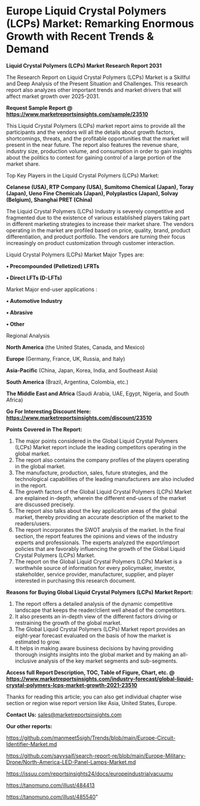 # Europe Liquid Crystal Polymers (LCPs) Market: Remarking Enormous Growth with Recent Trends & Demand

<strong>Liquid Crystal Polymers (LCPs) Market Research Report 2031</strong>

The Research Report on Liquid Crystal Polymers (LCPs) Market is a Skillful and Deep Analysis of the Present Situation and Challenges. This research report also analyzes other important trends and market drivers that will affect market growth over 2025-2031.

<strong>Request Sample Report @ <a href=https://www.marketreportsinsights.com/sample/23510>https://www.marketreportsinsights.com/sample/23510</a></strong>

This Liquid Crystal Polymers (LCPs) market report aims to provide all the participants and the vendors will all the details about growth factors, shortcomings, threats, and the profitable opportunities that the market will present in the near future. The report also features the revenue share, industry size, production volume, and consumption in order to gain insights about the politics to contest for gaining control of a large portion of the market share.

Top Key Players in the Liquid Crystal Polymers (LCPs) Market:

<strong>Celanese (USA), RTP Company (USA), Sumitomo Chemical (Japan), Toray (Japan), Ueno Fine Chemicals (Japan), Polyplastics (Japan), Solvay (Belgium), Shanghai PRET (China)</strong>

The Liquid Crystal Polymers (LCPs) Industry is severely competitive and fragmented due to the existence of various established players taking part in different marketing strategies to increase their market share. The vendors operating in the market are profiled based on price, quality, brand, product differentiation, and product portfolio. The vendors are turning their focus increasingly on product customization through customer interaction.

Liquid Crystal Polymers (LCPs) Market Major Types are:

<strong>• Precompounded (Pelletized) LFRTs

• Direct LFTs (D-LFTs)</strong>

Market Major end-user applications :

<strong>• Automotive Industry

• Abrasive

• Other</strong>

Regional Analysis

</u><strong><b>North America</b></strong> (the United States, Canada, and Mexico)

<strong><b>Europe </b></strong>(Germany, France, UK, Russia, and Italy)

<strong><b>Asia-Pacific</b></strong> (China, Japan, Korea, India, and Southeast Asia)

<strong><b>South America</b></strong> (Brazil, Argentina, Colombia, etc.)

<strong><b>The Middle East and Africa</b></strong> (Saudi Arabia, UAE, Egypt, Nigeria, and South Africa)

<strong>Go For Interesting Discount Here: <a href=https://www.marketreportsinsights.com/discount/23510>https://www.marketreportsinsights.com/discount/23510</a></strong>

<strong>Points Covered in The Report:</strong>
<ol>
  <li>The major points considered in the Global Liquid Crystal Polymers (LCPs) Market report include the leading competitors operating in the global market.</li>
  <li>The report also contains the company profiles of the players operating in the global market.</li>
  <li>The manufacture, production, sales, future strategies, and the technological capabilities of the leading manufacturers are also included in the report.</li>
  <li>The growth factors of the Global Liquid Crystal Polymers (LCPs) Market are explained in-depth, wherein the different end-users of the market are discussed precisely.</li>
  <li>The report also talks about the key application areas of the global market, thereby providing an accurate description of the market to the readers/users.</li>
  <li>The report incorporates the SWOT analysis of the market. In the final section, the report features the opinions and views of the industry experts and professionals. The experts analyzed the export/import policies that are favorably influencing the growth of the Global Liquid Crystal Polymers (LCPs) Market.</li>
  <li>The report on the Global Liquid Crystal Polymers (LCPs) Market is a worthwhile source of information for every policymaker, investor, stakeholder, service provider, manufacturer, supplier, and player interested in purchasing this research document.</li>
</ol>
<strong>Reasons for Buying Global Liquid Crystal Polymers (LCPs) Market Report:</strong>

<ol>
  <li>The report offers a detailed analysis of the dynamic competitive landscape that keeps the reader/client well ahead of the competitors.</li>
  <li>It also presents an in-depth view of the different factors driving or restraining the growth of the global market.</li>
  <li>The Global Liquid Crystal Polymers (LCPs) Market report provides an eight-year forecast evaluated on the basis of how the market is estimated to grow.</li>
  <li>It helps in making aware business decisions by having providing thorough insights insights into the global market and by making an all-inclusive analysis of the key market segments and sub-segments.</li>
</ol>
<strong>Access full Report Description, TOC, Table of Figure, Chart, etc. @ <a href=https://www.marketreportsinsights.com/industry-forecast/global-liquid-crystal-polymers-lcps-market-growth-2021-23510>https://www.marketreportsinsights.com/industry-forecast/global-liquid-crystal-polymers-lcps-market-growth-2021-23510</a></strong>


Thanks for reading this article; you can also get individual chapter wise section or region wise report version like Asia, United States, Europe.

<strong>Contact Us:</strong>
sales@marketreportsinsights.com

<strong>Our other reports:</strong>

<a href=https://github.com/manmeet5sigh/Trends/blob/main/Europe-Circuit-Identifier-Market.md>https://github.com/manmeet5sigh/Trends/blob/main/Europe-Circuit-Identifier-Market.md</a>

<a href=https://github.com/sayysaif/search-report-re/blob/main/Europe-Military-Drone/North-America-LED-Panel-Lamps-Market.md>https://github.com/sayysaif/search-report-re/blob/main/Europe-Military-Drone/North-America-LED-Panel-Lamps-Market.md</a>

<a href=https://issuu.com/reportsinsights24/docs/europeindustrialvacuumu>https://issuu.com/reportsinsights24/docs/europeindustrialvacuumu</a>

<a href=https://tanomuno.com/illust/484413>https://tanomuno.com/illust/484413</a>

<a href=https://tanomuno.com/illust/485540>https://tanomuno.com/illust/485540</a>"
